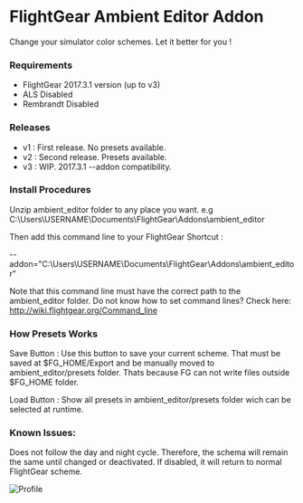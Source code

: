 # FlightGear Ambient Editor Addon
Change your simulator color schemes. Let it better for you !

### Requirements

* FlightGear 2017.3.1 version (up to v3)
* ALS Disabled
* Rembrandt Disabled

### Releases
* v1 : First release. No presets available.
* v2 : Second release. Presets available.
* v3 : WIP. 2017.3.1 --addon compatibility.

### Install Procedures

Unzip ambient_editor folder to any place you want. e.g C:\Users\USERNAME\Documents\FlightGear\Addons\ambient_editor

Then add this command line to your FlightGear Shortcut :

--addon="C:\Users\USERNAME\Documents\FlightGear\Addons\ambient_editor"

Note that this command line must have the correct path to the ambient_editor folder. Do not know how to set command lines? Check here: http://wiki.flightgear.org/Command_line

### How Presets Works

Save Button : Use this button to save your current scheme. That must be saved at $FG_HOME/Export and be manually moved to ambient_editor/presets folder. Thats because FG can not write files outside $FG_HOME folder.

Load Button : Show all presets in ambient_editor/presets folder wich can be selected at runtime.

### Known Issues:

Does not follow the day and night cycle. Therefore, the schema will remain the same until changed or deactivated. If disabled, it will return to normal FlightGear scheme.

![Profile](https://i.imgur.com/lYwX6e3.png)
